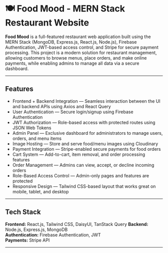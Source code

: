 # 🍽️ Food Mood - MERN Stack Restaurant Website

**Food Mood** is a full-featured restaurant web application built using the MERN Stack (MongoDB, Express.js, React.js, Node.js), Firebase Authentication, 
JWT-based access control, and Stripe for secure payment processing. This project is a modern solution for restaurant management, allowing customers to browse menus,
place orders, and make online payments, while enabling admins to manage all data via a secure dashboard.

---

## Features

- Frontend + Backend Integration — Seamless interaction between the UI and backend APIs using Axios and React Query  
- User Authentication — Secure login/signup using Firebase Authentication  
- JWT Authorization — Role-based access with protected routes using JSON Web Tokens  
- Admin Panel — Exclusive dashboard for administrators to manage users, orders, and menu items  
- Image Hosting — Store and serve food/menu images using Cloudinary
- Payment Integration — Stripe-enabled secure payments for food orders  
- Cart System — Add-to-cart, item removal, and order processing features  
- Order Management — Admins can view, accept, or decline incoming orders  
- Role-Based Access Control — Admin-only pages and features are protected  
- Responsive Design — Tailwind CSS-based layout that works great on mobile, tablet, and desktop

---

## Tech Stack

**Frontend:** React.js, Tailwind CSS, DaisyUI, TanStack Query
**Backend:** Node.js, Express.js, MongoDB  
**Authentication:** Firebase Authentication, JWT  
**Payments:** Stripe API  

---

